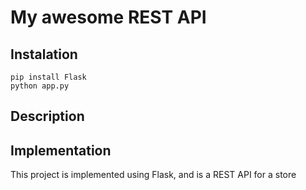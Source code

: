 # My awesome REST API

## Instalation

```
pip install Flask
python app.py
```

## Description

## Implementation

This project is implemented using Flask, and is a REST API for a store

